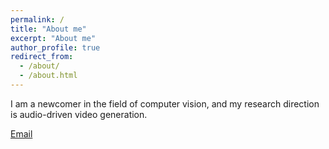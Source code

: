 ```yaml
---
permalink: /
title: "About me"
excerpt: "About me"
author_profile: true
redirect_from: 
  - /about/
  - /about.html
---
```


I am a newcomer in the field of computer vision, and my research direction is audio-driven video generation.

[Email](mailto:youngh0816@163.com)
